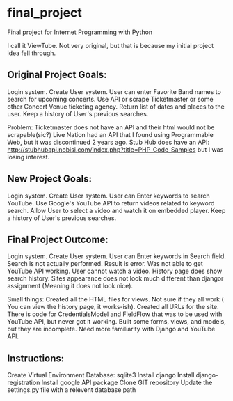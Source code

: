 final_project
=============

Final project for Internet Programming with Python

I call it ViewTube. Not very original, but that is because my initial project idea fell through.


Original Project Goals:
----------------------
Login system.
Create User system.
User can enter Favorite Band names to search for upcoming concerts.
Use API or scrape Ticketmaster or some other Concert Venue ticketing agency.
Return list of dates and places to the user.
Keep a history of User's previous searches.

Problem: Ticketmaster does not have an API and their html would not be scrapable(sic?)
Live Nation had an API that I found using Programmable Web, but it was discontinued 2 years ago.
Stub Hub does have an API: http://stubhubapi.nobisi.com/index.php?title=PHP_Code_Samples but I was losing interest.

New Project Goals:
-----------------
Login system.
Create User system.
User can Enter keywords to search YouTube.
Use Google's YouTube API to return videos related to keyword search.
Allow User to select a video and watch it on embedded player.
Keep a history of User's previous searches.


Final Project Outcome:
----------------------
Login system.
Create User system.
User can Enter keywords in Search field.
Search is not actually performed.
Result is error.
Was not able to get YouTube API working.
User cannot watch a video.
History page does show search history.
Sites appearance does not look much different than djangor assignment (Meaning it does not look nice).

Small things: 
Created all the HTML files for views. Not sure if they all work ( You can view the history page, it works-ish).
Created all URLs for the site.
There is code for CredentialsModel and FieldFlow that was to be used with YouTube API, but never got it working.
Built some forms, views, and models, but they are incomplete.
Need more familiarity with Django and YouTube API.

Instructions:
-------------
Create Virtual Environment
Database: sqlite3
Install django
Install django-registration
Install google API package
Clone GIT repository
Update the settings.py file with a relevent database path
